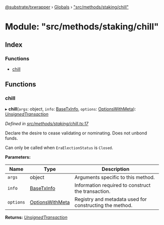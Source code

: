 [@substrate/txwrapper](../README.md) › [Globals](../globals.md) › ["src/methods/staking/chill"](_src_methods_staking_chill_.md)

# Module: "src/methods/staking/chill"

## Index

### Functions

* [chill](_src_methods_staking_chill_.md#chill)

## Functions

###  chill

▸ **chill**(`args`: object, `info`: [BaseTxInfo](../interfaces/_src_util_types_.basetxinfo.md), `options`: [OptionsWithMeta](../interfaces/_src_util_types_.optionswithmeta.md)): *[UnsignedTransaction](../interfaces/_src_util_types_.unsignedtransaction.md)*

*Defined in [src/methods/staking/chill.ts:17](https://github.com/paritytech/txwrapper/blob/6ef1ba4/src/methods/staking/chill.ts#L17)*

Declare the desire to cease validating or nominating. Does not unbond funds.

Can only be called when `EraElectionStatus` is `Closed`.

**Parameters:**

Name | Type | Description |
------ | ------ | ------ |
`args` | object | Arguments specific to this method. |
`info` | [BaseTxInfo](../interfaces/_src_util_types_.basetxinfo.md) | Information required to construct the transaction. |
`options` | [OptionsWithMeta](../interfaces/_src_util_types_.optionswithmeta.md) | Registry and metadata used for constructing the method.  |

**Returns:** *[UnsignedTransaction](../interfaces/_src_util_types_.unsignedtransaction.md)*
